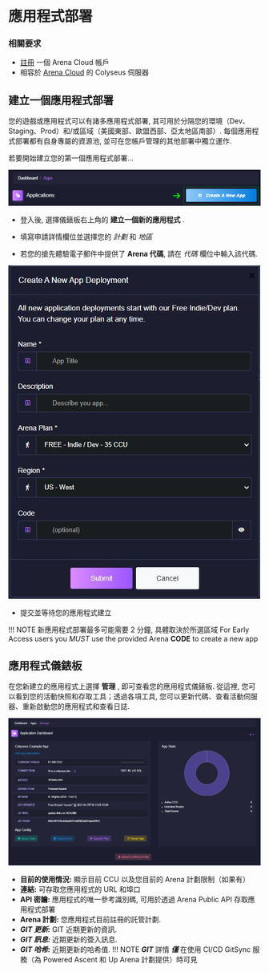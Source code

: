 # 應用程式部署

### 相關要求

* [註冊](https://https://console.colyseus.io/register) 一個 Arena Cloud 帳戶
* 相容於 [Arena Cloud](../create-colyseus-server/) 的 Colyseus 伺服器

## 建立一個應用程式部署

您的遊戲或應用程式可以有諸多應用程式部署, 其可用於分隔您的環境（Dev、Staging、Prod）和/或區域（美國東部、歐盟西部、亞太地區南部）. 每個應用程式部署都有自身專屬的資源池, 並可在您帳戶管理的其他部署中獨立運作.

若要開始建立您的第一個應用程式部署...

![新建應用程式按鈕](../../images/create-new-app.jpg)

- 登入後, 選擇儀錶板右上角的 **建立一個新的應用程式** .

- 填寫申請詳情欄位並選擇您的 *計劃* 和 *地區*

- 若您的搶先體驗電子郵件中提供了 **Arena 代碼**, 請在 *代碼* 欄位中輸入該代碼.

![註冊流程](../../images/create-app.jpg)

- 提交並等待您的應用程式建立

!!! NOTE
    新應用程式部署最多可能需要 2 分鐘, 具體取決於所選區域
    For Early Access users you *MUST* use the provided Arena **CODE** to create a new app

## 應用程式儀錶板

在您新建立的應用程式上選擇 **管理** , 即可查看您的應用程式儀錶板. 從這裡, 您可以看到您的活動快照和存取工具；透過各項工具, 您可以更新代碼、查看活動伺服器、重新啟動您的應用程式和查看日誌.

![Arena 應用程式管理視圖](../../images/app-manage-details.jpg)

- **目前的使用情況:** 顯示目前 CCU 以及您目前的 Arena 計劃限制（如果有）
- **連結:** 可存取您應用程式的 URL 和埠口
- **API 密鑰:** 應用程式的唯一參考識別碼, 可用於透過 Arena Public API 存取應用程式部署
- **Arena 計劃:** 您應用程式目前註冊的託管計劃.
- ***GIT 更新:*** GIT 近期更新的資訊.
- ***GIT 訊息:*** 近期更新的簽入訊息.
- ***GIT 哈希:*** 近期更新的哈希值.
!!! NOTE
    ***GIT*** 詳情 ***僅*** 在使用 CI/CD GitSync 服務（為 Powered Ascent 和 Up Arena 計劃提供）時可見

